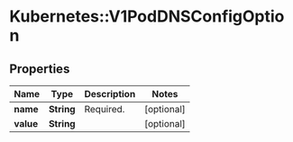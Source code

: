 # Kubernetes::V1PodDNSConfigOption

## Properties
Name | Type | Description | Notes
------------ | ------------- | ------------- | -------------
**name** | **String** | Required. | [optional] 
**value** | **String** |  | [optional] 


